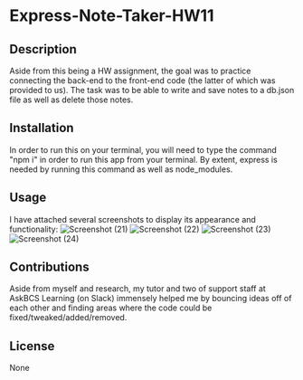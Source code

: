 # Express-Note-Taker-HW11

## Description
Aside from this being a HW assignment, the goal was to practice connecting the back-end to the front-end code (the latter of which was provided to us). The task was to be able to write and save notes to a db.json file as well as delete those notes.

## Installation
In order to run this on your terminal, you will need to type the command "npm i" in order to run this app from your terminal.  By extent, express is needed by running this command as well as node_modules.

## Usage
I have attached several screenshots to display its appearance and functionality:
![Screenshot (21)](https://user-images.githubusercontent.com/109905208/199580782-45c9a7d9-5aa2-4b79-9601-7eb92658e8c3.png)
![Screenshot (22)](https://user-images.githubusercontent.com/109905208/199580807-2463a4b9-fd39-48a2-bf2a-b4158a4e7d0d.png)
![Screenshot (23)](https://user-images.githubusercontent.com/109905208/199580829-24ea819e-f97c-4f56-abb3-8409badb0b87.png)
![Screenshot (24)](https://user-images.githubusercontent.com/109905208/199580842-7353602d-9019-419d-aa18-4601d8e9e8cb.png)

## Contributions
Aside from myself and research, my tutor and two of support staff at AskBCS Learning (on Slack) immensely helped me by bouncing ideas off of each other and finding areas where the code could be fixed/tweaked/added/removed. 

## License
None
